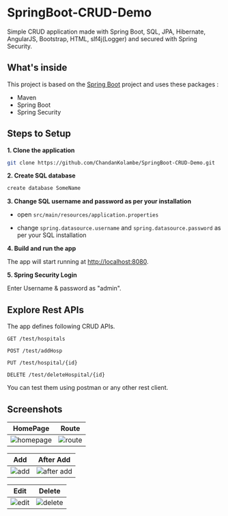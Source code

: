 # SpringBoot-CRUD-Demo

Simple CRUD application made with Spring Boot, SQL, JPA, Hibernate, AngularJS, Bootstrap, HTML, slf4j(Logger) and secured with Spring Security.

## What's inside 
This project is based on the [Spring Boot](http://projects.spring.io/spring-boot/) project and uses these packages :
- Maven
- Spring Boot
- Spring Security

## Steps to Setup

**1. Clone the application**

```bash
git clone https://github.com/ChandanKolambe/SpringBoot-CRUD-Demo.git
```

**2. Create SQL database**
```bash
create database SomeName
```

**3. Change SQL username and password as per your installation**

+ open `src/main/resources/application.properties`

+ change `spring.datasource.username` and `spring.datasource.password` as per your SQL installation

**4. Build and run the app**

The app will start running at <http://localhost:8080>.

**5. Spring Security Login**

Enter Username & password as "admin".

## Explore Rest APIs

The app defines following CRUD APIs.

    GET /test/hospitals
    
    POST /test/addHosp
    
    PUT /test/hospital/{id}
    
    DELETE /test/deleteHospital/{id}

You can test them using postman or any other rest client.

## Screenshots

HomePage    |  Route
:-------------------------:|:-------------------------:
![homepage](https://user-images.githubusercontent.com/34331677/44298703-59b50680-a305-11e8-8ae5-21b1776305f4.png) | ![route](https://user-images.githubusercontent.com/34331677/44298704-5a4d9d00-a305-11e8-88a8-4bc5a3248503.png)

Add    |  After Add
:-------------------------:|:-------------------------:
![add](https://user-images.githubusercontent.com/34331677/44298699-56ba1600-a305-11e8-88ab-8d5d2c5327fa.png) | ![after add](https://user-images.githubusercontent.com/34331677/44298700-5752ac80-a305-11e8-8c4e-aa1b5f210ebc.png)

Edit    |  Delete
:-------------------------:|:-------------------------:
![edit](https://user-images.githubusercontent.com/34331677/44298702-5883d980-a305-11e8-9463-f18bd09212b4.png) | ![delete](https://user-images.githubusercontent.com/34331677/44298701-57eb4300-a305-11e8-8306-0fdadc0da694.png)
